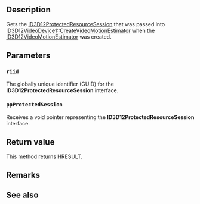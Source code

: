 ## Description

Gets the [ID3D12ProtectedResourceSession](https://learn.microsoft.com/windows/win32/api/d3d12/nn-d3d12-id3d12protectedresourcesession) that was passed into [ID3D12VideoDevice1::CreateVideoMotionEstimator](https://learn.microsoft.com/windows/win32/api/d3d12video/nf-d3d12video-id3d12videodevice1-createvideomotionestimator) when the [ID3D12VideoMotionEstimator](https://learn.microsoft.com/windows/win32/api/d3d12video/nn-d3d12video-id3d12videomotionestimator) was created.

## Parameters

### `riid`

The globally unique identifier (GUID) for the **ID3D12ProtectedResourceSession** interface.

### `ppProtectedSession`

Receives a void pointer representing the **ID3D12ProtectedResourceSession** interface.

## Return value

This method returns HRESULT.

## Remarks

## See also